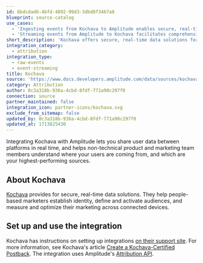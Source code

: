 ```yaml
---
id: 6bdcdad6-4bfd-4892-99d3-3dbd8f3467a8
blueprint: source-catalog
use_cases:
  - 'Ingesting events from Kochava to Amplitude enables secure, real-time data solutions for people-based marketers, enhancing their understanding and targeting of specific cohorts effectively.'
  - 'Streaming events from Amplitude to Kochava facilitates comprehensive insights into user behavior and engagement, empowering marketers to optimize their mobile marketing strategies and maximize ROI with accurate and up-to-date data synchronization..'
short_description: 'Kochava offers secure, real-time data solutions for people-based marketers, helping them understand and reach their target audiences effectively.'
integration_category:
  - attribution
integration_type:
  - raw-events
  - event-streaming
title: Kochava
source: 'https://www.docs.developers.amplitude.com/data/sources/kochava'
category: Attribution
author: 0c3a318b-936a-4cbd-8fdf-771a90c297f0
connection: source
partner_maintained: false
integration_icon: partner-icons/kochava.svg
exclude_from_sitemap: false
updated_by: 0c3a318b-936a-4cbd-8fdf-771a90c297f0
updated_at: 1713825430
---
```

Integrating Kochava with Amplitude lets you share user data between platforms in real time, and helps non-technical product and marketing team members understand where your users are coming from, and which are your highest-performing sources.

## About Kochava

[Kochava](https://www.kochava.com/) provides for secure, real-time data solutions. They help people-based marketers establish identity, define and activate audiences, and measure and optimize their marketing across connected devices.

## Set up and use the integration


Kochava has instructions on setting up integrations [on their support site](https://support.kochava.com/). For more information, see Kochava's article [Create a Kochava-Certified Postback](https://support.kochava.com/campaign-management/create-a-kochava-certified-postback/). The integration uses Amplitude's [Attribution API](/apis/attribution-api).